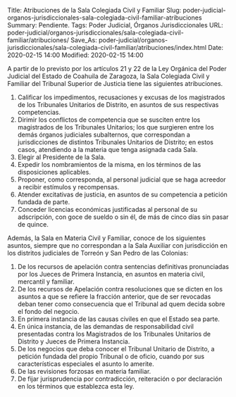 Title: Atribuciones de la Sala Colegiada Civil y Familiar
Slug: poder-judicial-organos-jurisdiccionales-sala-colegiada-civil-familiar-atribuciones
Summary: Pendiente.
Tags: Poder Judicial, Órganos Jurisdiccionales
URL: poder-judicial/organos-jurisdiccionales/sala-colegiada-civil-familiar/atribuciones/
Save_As: poder-judicial/organos-jurisdiccionales/sala-colegiada-civil-familiar/atribuciones/index.html
Date: 2020-02-15 14:00
Modified: 2020-02-15 14:00


A partir de lo previsto por los artículos 21 y 22 de la Ley Orgánica del Poder Judicial del Estado de Coahuila de Zaragoza, la Sala Colegiada Civil y Familiar del Tribunal Superior de Justicia tiene las siguientes atribuciones.

1. Calificar los impedimentos, recusaciones y excusas de los magistrados de los Tribunales Unitarios de Distrito, en asuntos de sus respectivas competencias.
2. Dirimir los conflictos de competencia que se susciten entre los magistrados de los Tribunales Unitarios; los que surgieren entre los demás órganos judiciales subalternos, que correspondan a jurisdicciones de distintos Tribunales Unitarios de Distrito; en estos casos, atendiendo a la materia que tenga asignada cada Sala.
3. Elegir al Presidente de la Sala.
4. Expedir los nombramientos de la misma, en los términos de las disposiciones aplicables.
5. Proponer, como corresponda, al personal judicial que se haga acreedor a recibir estímulos y recompensas.
6. Atender excitativas de justicia, en asuntos de su competencia a petición fundada de parte.
7. Conceder licencias económicas justificadas al personal de su adscripción, con goce de sueldo o sin él, de más de cinco días sin pasar de quince.

Además, la Sala en Materia Civil y Familiar, conoce de los siguientes asuntos, siempre que no correspondan a la Sala Auxiliar con jurisdicción en los distritos judiciales de Torreón y San Pedro de las Colonias:

1. De los recursos de apelación contra sentencias definitivas pronunciadas por los Jueces de Primera Instancia, en asuntos en materia civil, mercantil y familiar.
2. De los recursos de Apelación contra resoluciones que se dicten en los asuntos a que se refiere la fracción anterior, que de ser revocadas deban tener como consecuencia que el Tribunal ad quem decida sobre el fondo del negocio.
3. En primera instancia de las causas civiles en que el Estado sea parte.
4. En única instancia, de las demandas de responsabilidad civil presentadas contra los Magistrados de los Tribunales Unitarios de Distrito y Jueces de Primera Instancia.
5. De los negocios que deba conocer el Tribunal Unitario de Distrito, a petición fundada del propio Tribunal o de oficio, cuando por sus características especiales el asunto lo amerite.
6. De las revisiones forzosas en materia familiar.
7. De fijar jurisprudencia por contradicción, reiteración o por declaración en los términos que establezca esta ley.
